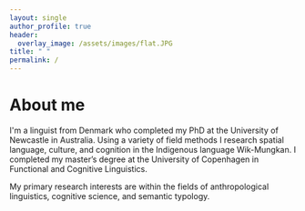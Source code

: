 ```yaml
---
layout: single
author_profile: true
header:
  overlay_image: /assets/images/flat.JPG
title: " "
permalink: /
---
```


# About me

I'm a linguist from Denmark who completed my PhD at the University of Newcastle in Australia. Using a variety of field methods I research spatial language, culture, and cognition in the Indigenous language Wik-Mungkan. I completed my master’s degree at the University of Copenhagen in Functional and Cognitive Linguistics.

My primary research interests are within the fields of anthropological linguistics, cognitive science, and semantic typology.
